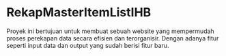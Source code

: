 # RekapMasterItemListIHB

Proyek ini bertujuan untuk membuat sebuah website yang mempermudah proses perekapan data secara efisien dan terorganisir. Dengan adanya fitur seperti input data dan output yang sudah berisi fitur baru.
